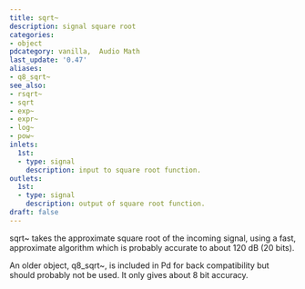 ```yaml
---
title: sqrt~
description: signal square root
categories:
- object
pdcategory: vanilla,  Audio Math
last_update: '0.47'
aliases:
- q8_sqrt~
see_also:
- rsqrt~
- sqrt
- exp~
- expr~
- log~
- pow~
inlets:
  1st:
  - type: signal
    description: input to square root function.
outlets:
  1st:
  - type: signal
    description: output of square root function.
draft: false
---
```

sqrt~ takes the approximate square root of the incoming signal, using a fast, approximate algorithm which is probably accurate to about 120 dB (20 bits).

An older object, q8_sqrt~, is included in Pd for back compatibility but should probably not be used. It only gives about 8 bit accuracy.
